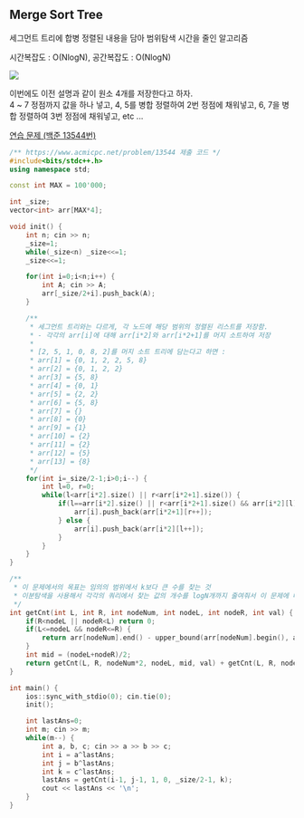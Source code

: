 ## Merge Sort Tree
세그먼트 트리에 합병 정렬된 내용을 담아 범위탐색 시간을 줄인 알고리즘 

시간복잡도 : O(NlogN), 공간복잡도 : O(NlogN)

![](https://github.com/user-attachments/assets/52fcb02f-adaf-43b6-993a-1364d14d343f)

이번에도 이전 설명과 같이 원소 4개를 저장한다고 하자.  
4 ~ 7 정점까지 값을 하나 넣고, 4, 5를 병합 정렬하여 2번 정점에 채워넣고, 6, 7을 병합 정렬하여 3번 정점에 채워넣고, etc ...

[연습 문제 (백준 13544번)](https://www.acmicpc.net/problem/13544)

``` c++
/** https://www.acmicpc.net/problem/13544 제출 코드 */
#include<bits/stdc++.h>
using namespace std;

const int MAX = 100'000;

int _size;
vector<int> arr[MAX*4];

void init() {
    int n; cin >> n;
    _size=1;
    while(_size<n) _size<<=1;
    _size<<=1;

    for(int i=0;i<n;i++) {
        int A; cin >> A;
        arr[_size/2+i].push_back(A);
    }

    /**
     * 세그먼트 트리와는 다르게, 각 노드에 해당 범위의 정렬된 리스트를 저장함.
     * - 각각의 arr[i]에 대해 arr[i*2]와 arr[i*2+1]를 머지 소트하여 저장
     * 
     * [2, 5, 1, 0, 8, 2]를 머지 소트 트리에 담는다고 하면 :
     * arr[1] = {0, 1, 2, 2, 5, 8}
     * arr[2] = {0, 1, 2, 2}
     * arr[3] = {5, 8}
     * arr[4] = {0, 1}
     * arr[5] = {2, 2}
     * arr[6] = {5, 8}
     * arr[7] = {}
     * arr[8] = {0}
     * arr[9] = {1}
     * arr[10] = {2}
     * arr[11] = {2}
     * arr[12] = {5}
     * arr[13] = {8}
     */
    for(int i=_size/2-1;i>0;i--) {
        int l=0, r=0;
        while(l<arr[i*2].size() || r<arr[i*2+1].size()) {
            if(l==arr[i*2].size() || r<arr[i*2+1].size() && arr[i*2][l] > arr[i*2+1][r]) {
                arr[i].push_back(arr[i*2+1][r++]);
            } else {
                arr[i].push_back(arr[i*2][l++]);
            }
        }
    }
}

/**
 * 이 문제에서의 목표는 임의의 범위에서 k보다 큰 수를 찾는 것
 * 이분탐색을 사용해서 각각의 쿼리에서 찾는 값의 개수를 logN개까지 줄여줘서 이 문제에 대해서는 시간복잡도가 O(log²N)임
 */
int getCnt(int L, int R, int nodeNum, int nodeL, int nodeR, int val) {
    if(R<nodeL || nodeR<L) return 0;
    if(L<=nodeL && nodeR<=R) {
        return arr[nodeNum].end() - upper_bound(arr[nodeNum].begin(), arr[nodeNum].end(), val);
    }
    int mid = (nodeL+nodeR)/2;
    return getCnt(L, R, nodeNum*2, nodeL, mid, val) + getCnt(L, R, nodeNum*2+1, mid+1, nodeR, val);
}

int main() {
    ios::sync_with_stdio(0); cin.tie(0);
    init();

    int lastAns=0;
    int m; cin >> m;
    while(m--) {
        int a, b, c; cin >> a >> b >> c;
        int i = a^lastAns;
        int j = b^lastAns;
        int k = c^lastAns;
        lastAns = getCnt(i-1, j-1, 1, 0, _size/2-1, k);
        cout << lastAns << '\n';
    }
}
```
